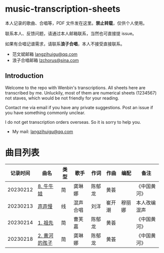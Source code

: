 # music-transcription-sheets
本人记录的歌曲、合唱等，PDF 文件发在这里。**禁止转载**，仅供个人使用。

联系本人、反馈问题，请通过本人邮箱联系，当然也可直接提 issue。

如果有合唱记谱需求，请联系**浪子合唱**，本人不接受直接联系。

- 范文斌邮箱 langzihuigu@qq.com
- 浪子合唱邮箱 lzchorus@sina.com

## Introduction

Welcome to the repo with Wenbin's transcriptions. All sheets here are transcribed by me. Unluckily, most of them are numerical sheets (1234567) not staves, which would be not friendly for your reading. 

Contact me via email if you have any private suggestions. Post an issue if you have something commonly unclear. 

I do not get transcription orders overseas. So it is sorry to help you. 

- My mail: langzihuigu@qq.com

# 曲目列表

| 记录时间 | 曲名 | 类型 | 歌手 | 作词 | 作曲 | 编配 | 备注 |
-|-|-|-|-|-|-|-
20230212 | [8. 牛牛娃](<2023/20230214 中国黄河/08 牛牛娃.pdf>) | 简 | 龚琳娜 | 陈郁龙 | 黄荟 | | 《中国黄河》
20230213 | [声声慢](<2023/20230213 声声慢 阿卡贝拉片段.pdf>) | 线 | 混声合唱 | 刘洋 | 崔开潮 | 穆丽娜 | 本人改编混声
20230214 | [1. 祖先](<2023/20230214 中国黄河/01 祖先.pdf>) | 简 | 曹芙嘉 | 陈郁龙 | 黄荟 | |《中国黄河》
20230218 | [2. 黄河的孩子](<2023/20230214 中国黄河/02 黄河的孩子.pdf>) | 简 | 龚琳娜 | 陈郁龙 | 黄荟 | |《中国黄河》